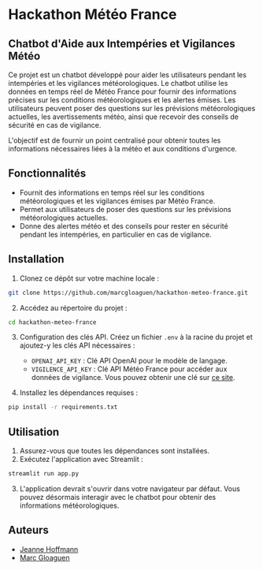 # Hackathon Météo France

## Chatbot d'Aide aux Intempéries et Vigilances Météo

Ce projet est un chatbot développé pour aider les utilisateurs pendant les intempéries et les vigilances météorologiques. Le chatbot utilise les données en temps réel de Météo France pour fournir des informations précises sur les conditions météorologiques et les alertes émises. Les utilisateurs peuvent poser des questions sur les prévisions météorologiques actuelles, les avertissements météo, ainsi que recevoir des conseils de sécurité en cas de vigilance.

L'objectif est de fournir un point centralisé pour obtenir toutes les informations nécessaires liées à la météo et aux conditions d'urgence.

## Fonctionnalités

- Fournit des informations en temps réel sur les conditions météorologiques et les vigilances émises par Météo France.
- Permet aux utilisateurs de poser des questions sur les prévisions météorologiques actuelles.
- Donne des alertes météo et des conseils pour rester en sécurité pendant les intempéries, en particulier en cas de vigilance.
## Installation

1. Clonez ce dépôt sur votre machine locale :

```bash
git clone https://github.com/marcgloaguen/hackathon-meteo-france.git
```
2. Accédez au répertoire du projet :
````bash la de
cd hackathon-meteo-france
````
3. Configuration des clés API. Créez un fichier `.env` à la racine du projet et ajoutez-y les clés API nécessaires :

   - `OPENAI_API_KEY` : Clé API OpenAI pour le modèle de langage.
   - `VIGILENCE_API_KEY` : Clé API Météo France pour accéder aux données de vigilance. Vous pouvez obtenir une clé sur [ce site](https://portail-api.meteofrance.fr/web/fr/api/DonneesPubliquesVigilance).

4. Installez les dépendances requises :
````bash
pip install -r requirements.txt
````
## Utilisation

1. Assurez-vous que toutes les dépendances sont installées.
2. Exécutez l'application avec Streamlit :
````bash
streamlit run app.py
````
3. L'application devrait s'ouvrir dans votre navigateur par défaut. Vous pouvez désormais interagir avec le chatbot pour obtenir des informations météorologiques.

## Auteurs

- [Jeanne Hoffmann](https://github.com/Jemaveh)
- [Marc Gloaguen](https://github.com/marcgloaguen)

